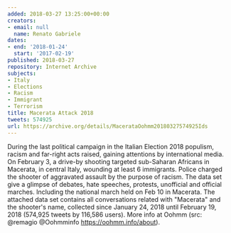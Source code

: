 ```yaml
---
added: 2018-03-27 13:25:00+00:00
creators:
- email: null
  name: Renato Gabriele
dates:
- end: '2018-01-24'
  start: '2017-02-19'
published: 2018-03-27
repository: Internet Archive
subjects:
- Italy
- Elections
- Racism
- Immigrant
- Terrorism
title: Macerata Attack 2018
tweets: 574925
url: https://archive.org/details/MacerataOohmm20180327574925Ids
---
```


During the last political campaign in the Italian Election 2018 populism, racism and far-right acts raised, gaining attentions by international media. On February 3, a drive-by shooting targeted sub-Saharan Africans in Macerata, in central Italy, wounding at least 6 immigrants. Police charged the shooter of aggravated assault by the purpose of racism. The data set give a glimpse of debates, hate speeches, protests, unofficial and official marches. Including the national march held on Feb 10 in Macerata. The attached data set contains all conversations related with "Macerata"  and the shooter's name, collected since January 24, 2018 until February 19, 2018 (574,925 tweets by 116,586 users). More info at Oohmm (src: @remagio @Oohmminfo https://oohmm.info/about).
